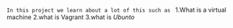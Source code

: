 `In this project we learn about a lot of this such as `
1.What is a virtual machine 
2.what is Vagrant 
3.what is *Ubunto*
